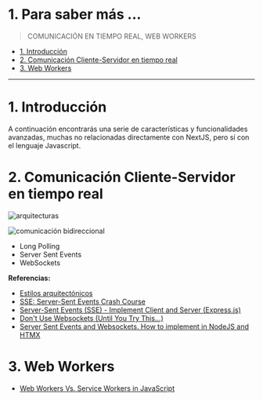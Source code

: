 # 1. Para saber más ... <!-- omit in toc -->
> COMUNICACIÓN EN TIEMPO REAL, WEB WORKERS


- [1. Introducción](#1-introducción)
- [2. Comunicación Cliente-Servidor en tiempo real](#2-comunicación-cliente-servidor-en-tiempo-real)
- [3. Web Workers](#3-web-workers)


---

# 1. Introducción

A continuación encontrarás una serie de características y funcionalidades avanzadas, muchas no relacionadas directamente con NextJS, pero sí con el lenguaje Javascript. 


# 2. Comunicación Cliente-Servidor en tiempo real

![arquitecturas](assets/arquitecturas.png)

![comunicación bidireccional](assets/bidireccional.png)


- Long Polling
- Server Sent Events
- WebSockets



**Referencias:**

- [Estilos arquitectónicos](https://youtu.be/vjKxkNyTfoU?si=BuVtg9ioYfPVOrbC&t=95)
- [SSE: Server-Sent Events Crash Course](https://youtu.be/4HlNv1qpZFY?si=sQ6uuZAJ97Ty4q1l)
- [Server-Sent Events (SSE) - Implement Client and Server (Express.js)](https://www.youtube.com/watch?v=piEYV-fsYbA)
- [Don't Use Websockets (Until You Try This…)](https://youtu.be/6QnTNKOJk5A?si=QB2nEo8kHj6pddMJ)
- [Server Sent Events and Websockets. How to implement in NodeJS and HTMX](https://youtu.be/aPrrfVs9mDc?si=xC2RCy3208LDKRFf)


# 3. Web Workers

- [Web Workers Vs. Service Workers in JavaScript](https://www.dhiwise.com/post/web-workers-vs-service-workers-in-javascript)